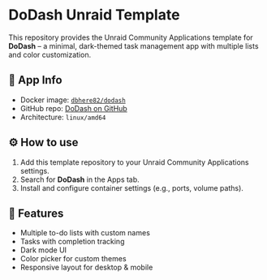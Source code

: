 # DoDash Unraid Template

This repository provides the Unraid Community Applications template for **DoDash** – a minimal, dark-themed task management app with multiple lists and color customization.

## 🐳 App Info

- Docker image: [`dbhere82/dodash`](https://hub.docker.com/r/dbhere82/dodash)
- GitHub repo: [DoDash on GitHub](https://github.com/Ddave82/DoDash)
- Architecture: `linux/amd64`

## ⚙️ How to use

1. Add this template repository to your Unraid Community Applications settings.
2. Search for **DoDash** in the Apps tab.
3. Install and configure container settings (e.g., ports, volume paths).

## 🧾 Features

- Multiple to-do lists with custom names
- Tasks with completion tracking
- Dark mode UI
- Color picker for custom themes
- Responsive layout for desktop & mobile
